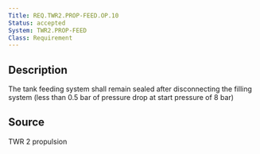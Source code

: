 ```yaml
---
Title: REQ.TWR2.PROP-FEED.OP.10
Status: accepted
System: TWR2.PROP-FEED
Class: Requirement
---
```


## Description

The tank feeding system shall remain sealed after disconnecting the filling system (less than 0.5 bar of pressure drop at start pressure of 8 bar)

## Source

TWR 2 propulsion

